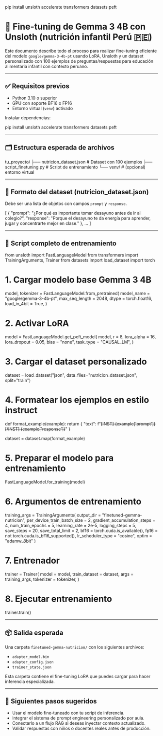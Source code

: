 pip install unsloth accelerate transformers datasets peft

# 🧠 Fine-tuning de Gemma 3 4B con Unsloth (nutrición infantil Perú 🇵🇪)

Este documento describe todo el proceso para realizar fine-tuning eficiente del modelo `google/gemma-3-4b-pt` usando LoRA, Unsloth y un dataset personalizado con 100 ejemplos de preguntas/respuestas para educación alimentaria infantil con contexto peruano.

---

## ✅ Requisitos previos

- Python 3.10 o superior
- GPU con soporte BF16 o FP16
- Entorno virtual (`venv`) activado

Instalar dependencias:

pip install unsloth accelerate transformers datasets peft

---

## 🗂️ Estructura esperada de archivos

tu_proyecto/
├── nutricion_dataset.json     # Dataset con 100 ejemplos
├── script_finetuning.py       # Script de entrenamiento
└── venv/                      # (opcional) entorno virtual

---

## 📄 Formato del dataset (nutricion_dataset.json)

Debe ser una lista de objetos con campos `prompt` y `response`.

[
  {
    "prompt": "¿Por qué es importante tomar desayuno antes de ir al colegio?",
    "response": "Porque el desayuno te da energía para aprender, jugar y concentrarte mejor en clase."
  },
  ...
]

---

## 🧪 Script completo de entrenamiento

from unsloth import FastLanguageModel
from transformers import TrainingArguments, Trainer
from datasets import load_dataset
import torch

# 1. Cargar modelo base Gemma 3 4B
model, tokenizer = FastLanguageModel.from_pretrained(
    model_name = "google/gemma-3-4b-pt",
    max_seq_length = 2048,
    dtype = torch.float16,
    load_in_4bit = True,
)

# 2. Activar LoRA
model = FastLanguageModel.get_peft_model(
    model,
    r = 8,
    lora_alpha = 16,
    lora_dropout = 0.05,
    bias = "none",
    task_type = "CAUSAL_LM",
)

# 3. Cargar el dataset personalizado
dataset = load_dataset("json", data_files="nutricion_dataset.json", split="train")

# 4. Formatear los ejemplos en estilo instruct
def format_example(example):
    return {
        "text": f"<s>[INST] {example['prompt']} [/INST] {example['response']}</s>"
    }

dataset = dataset.map(format_example)

# 5. Preparar el modelo para entrenamiento
FastLanguageModel.for_training(model)

# 6. Argumentos de entrenamiento
training_args = TrainingArguments(
    output_dir = "finetuned-gemma-nutricion",
    per_device_train_batch_size = 2,
    gradient_accumulation_steps = 4,
    num_train_epochs = 5,
    learning_rate = 2e-5,
    logging_steps = 5,
    save_steps = 20,
    save_total_limit = 2,
    bf16 = torch.cuda.is_available(),
    fp16 = not torch.cuda.is_bf16_supported(),
    lr_scheduler_type = "cosine",
    optim = "adamw_8bit"
)

# 7. Entrenador
trainer = Trainer(
    model = model,
    train_dataset = dataset,
    args = training_args,
    tokenizer = tokenizer,
)

# 8. Ejecutar entrenamiento
trainer.train()

---

## 📦 Salida esperada

Una carpeta `finetuned-gemma-nutricion/` con los siguientes archivos:

- `adapter_model.bin`
- `adapter_config.json`
- `trainer_state.json`

Esta carpeta contiene el fine-tuning LoRA que puedes cargar para hacer inferencia especializada.

---

## 🧠 Siguientes pasos sugeridos

- Usar el modelo fine-tuneado con tu script de inferencia.
- Integrar el sistema de prompt engineering personalizado por aula.
- Conectarlo a un flujo RAG si deseas inyectar contexto actualizado.
- Validar respuestas con niños o docentes reales antes de producción.
